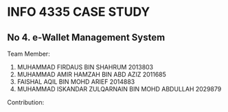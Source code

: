 <h1>INFO 4335 CASE STUDY</h1>

<h2>No 4. e-Wallet Management System </h2>

Team Member:
1. MUHAMMAD FIRDAUS BIN SHAHRUM 2013803
2. MUHAMMAD AMIR HAMZAH BIN ABD AZIZ 2011685
3. FAISHAL AQIL BIN MOHD ARIEF 2014883
4. MUHAMMAD ISKANDAR ZULQARNAIN BIN MOHD ABDULLAH 2029879

Contribution:




